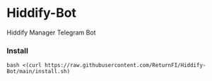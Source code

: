# Hiddify-Bot
Hiddify Manager Telegram Bot

### Install

```shell
bash <(curl https://raw.githubusercontent.com/ReturnFI/Hiddify-Bot/main/install.sh)
```

